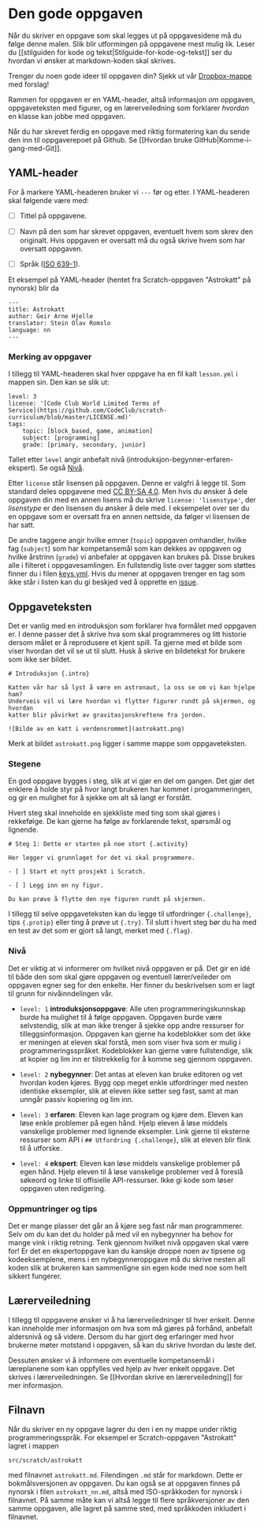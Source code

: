 

# Den gode oppgaven

Når du skriver en oppgave som skal legges ut på oppgavesidene må du følge denne
malen. Slik blir utformingen på oppgavene mest mulig lik.
Leser du [[stilguiden for kode og tekst|Stilguide-for-kode-og-tekst]]
ser du hvordan vi ønsker at markdown-koden skal skrives.

Trenger du noen gode ideer til oppgaven din? Sjekk ut vår
[Dropbox-mappe](https://www.dropbox.com/sh/jp2tc6qajbu0brw/AABDav0Tnwkkf1xWlPaa5pUDa?dl=0)
med forslag!

Rammen for oppgaven er en YAML-header, altså informasjon _om_ oppgaven,
oppgaveteksten med figurer, og en lærerveiledning som forklarer _hvordan_ en
klasse kan jobbe med oppgaven.

Når du har skrevet ferdig en oppgave med riktig formatering kan du sende den inn
til oppgaverepoet på Github. Se [[Hvordan bruke GitHub|Komme-i-gang-med-Git]].

## YAML-header

For å markere YAML-headeren bruker vi `---` før og etter. I YAML-headeren skal
følgende være med:

- [ ] Tittel på oppgavene.

- [ ] Navn på den som har skrevet oppgaven, eventuelt hvem som skrev den
  originalt. Hvis oppgaven er oversatt må du også skrive hvem som har oversatt
  oppgaven.

- [ ] Språk
  ([ISO 639-1](https://no.wikipedia.org/wiki/Liste_over_ISO_639-1-koder)).

Et eksempel på YAML-header (hentet fra Scratch-oppgaven "Astrokatt" på nynorsk)
blir da

```
---
title: Astrokatt
author: Geir Arne Hjelle
translator: Stein Olav Romslo
language: nn
---
```

### Merking av oppgaver

I tillegg til YAML-headeren skal hver oppgave ha en fil kalt `lesson.yml` i
mappen sin. Den kan se slik ut:

```
level: 3
license: '[Code Club World Limited Terms of
Service](https://github.com/CodeClub/scratch-curriculum/blob/master/LICENSE.md)'
tags:
    topic: [block_based, game, animation]
    subject: [programming]
    grade: [primary, secondary, junior]
```

Tallet etter `level` angir anbefalt nivå
(introduksjon-begynner-erfaren-ekspert). Se også [Nivå](###Nivå).

Etter `license` står lisensen på oppgaven. Denne er valgfri å legge til. Som
standard deles oppgavene med [CC BY-SA
4.0](https://creativecommons.org/licenses/by-sa/4.0/). Men hvis du ønsker å dele
oppgaven din med en annen lisens må du skrive `license: 'lisenstype'`, der
_lisenstype_ er den lisensen du ønsker å dele med. I eksempelet over ser du en
oppgave som er oversatt fra en annen nettside, da følger vi lisensen de har
satt.

De andre taggene angir hvilke emner (`topic`) oppgaven
omhandler, hvilke fag (`subject`) som har kompetansemål som kan dekkes av
oppgaven og hvilke årstrinn (`grade`) vi anbefaler at oppgaven kan brukes på.
Disse brukes alle i filteret i oppgavesamlingen. En fullstendig liste over
tagger som støttes finner du i filen
[keys.yml](https://github.com/kodeklubben/oppgaver/blob/master/filtertags/keys.yml).
Hvis du mener at oppgaven trenger en tag som ikke står i listen kan du gi
beskjed ved å opprette en [issue](//github.com/kodeklubben/oppgaver/issues).

## Oppgaveteksten

Det er vanlig med en introduksjon som forklarer hva formålet med oppgaven er. I
denne passer det å skrive hva som skal programmeres og litt historie dersom
målet er å reprodusere et kjent spill. Ta gjerne med et bilde som viser hvordan
det vil se ut til slutt. Husk å skrive en bildetekst for brukere som ikke ser
bildet.

```
# Introduksjon {.intro}

Katten vår har så lyst å være en astronaut, la oss se om vi kan hjelpe ham?
Underveis vil vi lære hvordan vi flytter figurer rundt på skjermen, og hvordan
katter blir påvirket av gravitasjonskreftene fra jorden.

![Bilde av en katt i verdensrommet](astrokatt.png)
```

Merk at bildet `astrokatt.png` ligger i samme mappe som oppgaveteksten.

### Stegene

En god oppgave bygges i steg, slik at vi gjør en del om gangen. Det gjør det
enklere å holde styr på hvor langt brukeren har kommet i progammeringen, og gir
en mulighet for å sjekke om alt så langt er forstått.

Hvert steg skal inneholde en sjekkliste med ting som skal gjøres i rekkefølge.
De kan gjerne ha følge av forklarende tekst, spørsmål og lignende.

```
# Steg 1: Dette er starten på noe stort {.activity}

Her legger vi grunnlaget for det vi skal programmere.

- [ ] Start et nytt prosjekt i Scratch.

- [ ] Legg inn en ny figur.

Du kan prøve å flytte den nye figuren rundt på skjermen.
```

I tillegg til selve oppgaveteksten kan du legge til utfordringer `{.challenge}`,
tips `{.protip}` eller ting å prøve ut `{.try}`. Til slutt i hvert steg bør du
ha med en test av det som er gjort så langt, merket med `{.flag}`.

### Nivå

Det er viktig at vi informerer om hvilket nivå oppgaven er på. Det gir en idé
til både den som skal gjøre oppgaven og eventuell lærer/veileder om oppgaven
egner seg for den enkelte. Her finner du beskrivelsen som er lagt til grunn for
nivåinndelingen vår.

- `level: 1` **introduksjonsoppgave**: Alle uten programmeringskunnskap burde ha
  mulighet til å følge oppgaven. Oppgaven burde være selvstendig, slik at man
  ikke trenger å sjekke opp andre ressurser for tilleggsinformasjon. Oppgaven
  kan gjerne ha kodeblokker som det ikke er meningen at eleven skal forstå, men
  som viser hva som er mulig i programmeringsspråket. Kodeblokker kan gjerne
  være fullstendige, slik at kopier og lim inn er tilstrekkelig for å komme seg
  gjennom oppgaven.

- `level: 2` **nybegynner**: Det antas at eleven kan bruke editoren og vet
  hvordan koden kjøres. Bygg opp meget enkle utfordringer med nesten identiske
  eksempler, slik at eleven ikke setter seg fast, samt at man unngår passiv
  kopiering og lim inn.

- `level: 3` **erfaren**: Eleven kan lage program og kjøre dem. Eleven kan løse
  enkle problemer på egen hånd. Hjelp eleven å løse middels vanskelige problemer
  med lignende eksempler. Link gjerne til eksterne ressurser som API i
  `## Utfordring {.challenge}`, slik at eleven blir flink til å utforske.

- `level: 4` **ekspert**: Eleven kan løse middels vanskelige problemer på egen
  hånd. Hjelp eleven til å løse vanskelige problemer ved å foreslå søkeord og
  linke til offisielle API-ressurser. Ikke gi kode som løser oppgaven uten
  redigering.

### Oppmuntringer og tips

Det er mange plasser det går an å kjøre seg fast når man programmerer. Selv om
du kan det du holder på med vil en nybegynner ha behov for mange vink i riktig
retning. Tenk gjennom hvilket nivå oppgaven skal være for! Er det en
ekspertoppgave kan du kanskje droppe noen av tipsene og kodeeksemplene, mens i
en nybegynneroppgave må du skrive nesten all koden slik at brukeren kan
sammenligne sin egen kode med noe som helt sikkert fungerer.

## Lærerveiledning

I tillegg til oppgavene ønsker vi å ha lærerveiledninger til hver enkelt. Denne
kan inneholde mer informasjon om hva som må gjøres på forhånd, anbefalt
aldersnivå og så videre. Dersom du har gjort deg erfaringer med hvor brukerne
møter motstand i oppgaven, så kan du skrive hvordan du løste det.

Dessuten ønsker vi å informere om eventuelle kompetansemål i læreplanene som kan
oppfylles ved hjelp av hver enkelt oppgave. Det skrives i lærerveiledningen. Se
[[Hvordan skrive en lærerveiledning]] for mer informasjon.

## Filnavn

Når du skriver en ny oppgave lagrer du den i en ny mappe under riktig
programmeringsspråk. For eksempel er Scratch-oppgaven "Astrokatt" lagret i
mappen

```
src/scratch/astrokatt
```

med filnavnet `astrokatt.md`. Filendingen `.md` står for markdown. Dette er
bokmålsversjonen av oppgaven. Du kan også se at oppgaven finnes på nynorsk i
filen `astrokatt_nn.md`, altså med ISO-språkkoden for nynorsk i filnavnet. På
samme måte kan vi altså legge til flere språkversjoner av den samme oppgaven,
alle lagret på samme sted, med språkkoden inkludert i filnavnet.
